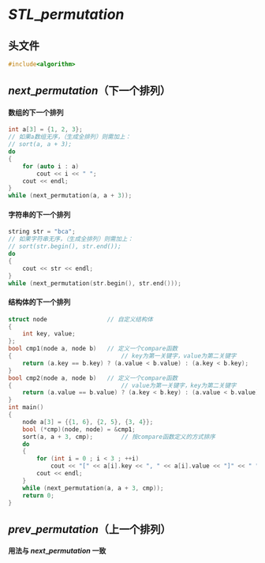# $STL\_permutation$
## 头文件
```cpp
#include<algorithm>
```
## $next\_permutation$（下一个排列）
#### 数组的下一个排列
```cpp
int a[3] = {1, 2, 3};
// 如果a数组无序，（生成全排列）则需加上：
// sort(a, a + 3);
do
{
	for (auto i : a)
		cout << i << " ";
	cout << endl;
}
while (next_permutation(a, a + 3));
```
#### 字符串的下一个排列
```cpp
string str = "bca";
// 如果字符串无序，（生成全排列）则需加上：
// sort(str.begin(), str.end());
do
{
	cout << str << endl;
}
while (next_permutation(str.begin(), str.end()));
```
#### 结构体的下一个排列
```cpp
struct node					// 自定义结构体
{
	int key, value;
};
bool cmp1(node a, node b)	// 定义一个compare函数
{								// key为第一关键字，value为第二关键字
	return (a.key == b.key) ? (a.value < b.value) : (a.key < b.key);
}
bool cmp2(node a, node b)	// 定义一个compare函数
{								// value为第一关键字，key为第二关键字
	return (a.value == b.value) ? (a.key < b.key) : (a.value < b.value);
}
int main()
{
	node a[3] = {{1, 6}, {2, 5}, {3, 4}};
	bool (*cmp)(node, node) = &cmp1;
	sort(a, a + 3, cmp);		// 按compare函数定义的方式排序
	do
	{
		for (int i = 0 ; i < 3 ; ++i)
			cout << "[" << a[i].key << ", " << a[i].value << "]" << " ";
		cout << endl;
	}
	while (next_permutation(a, a + 3, cmp));
	return 0;
}
```
## $prev\_permutation$（上一个排列）
#### 用法与 $next\_permutation$ 一致